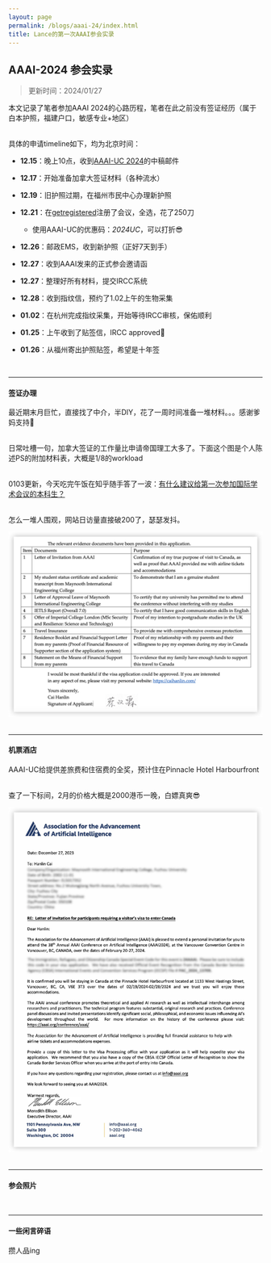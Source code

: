 ```yaml
---
layout: page
permalink: /blogs/aaai-24/index.html
title: Lance的第一次AAAI参会实录
---
```


## AAAI-2024 参会实录

> 更新时间：2024/01/27

本文记录了笔者参加AAAI 2024的心路历程，笔者在此之前没有签证经历（属于白本护照，福建户口，敏感专业+地区）

<br>具体的申请timeline如下，均为北京时间：

- **12.15**：晚上10点，收到[AAAI-UC 2024](https://aaai.org/aaai-conference/undergraduate-consortium/)的中稿邮件
- **12.17**：开始准备加拿大签证材料（各种流水）
- **12.19**：旧护照过期，在福州市民中心办理新护照
- **12.21**：在[getregistered](https://aaai.getregistered.net/conference-2024)注册了会议，全选，花了250刀
  - 使用AAAI-UC的优惠码：*2024UC*，可以打折😎

- **12.26**：邮政EMS，收到新护照（正好7天到手）
- **12.27**：收到AAAI发来的正式参会邀请函
- **12.27**：整理好所有材料，提交IRCC系统
- **12.28**：收到指纹信，预约了1.02上午的生物采集
- **01.02**：在杭州完成指纹采集，开始等待IRCC审核，保佑顺利
- **01.25**：上午收到了贴签信，IRCC approved🎊
- **01.26**：从福州寄出护照贴签，希望是十年签

<br>

----

#### 签证办理

最近期末月巨忙，直接找了中介，半DIY，花了一周时间准备一堆材料。。。感谢爹妈支持🥹

<br>日常吐槽一句，加拿大签证的工作量比申请帝国理工大多了。下面这个图是个人陈述PS的附加材料表，大概是1/8的workload

<br>0103更新，今天吃完午饭在知乎随手答了一波：[有什么建议给第一次参加国际学术会议的本科生？](https://www.zhihu.com/question/50603131/answer/3348461907)

<br>怎么一堆人围观，网站日访量直接破200了，瑟瑟发抖。

<center>
<img src="/blogs/aaai-24.assets/image-20240102233256486.png">
</center>

<br>

----

#### 机票酒店

AAAI-UC给提供差旅费和住宿费的全奖，预计住在Pinnacle Hotel Harbourfront

<br>查了一下标间，2月的价格大概是2000港币一晚，白嫖真爽😎

<center>
<img src="/blogs/aaai-24.assets/image-20240103220603425.png">
</center>

<br>

----

#### 参会照片



<br>

---

#### 一些闲言碎语

攒人品ing



<br>
